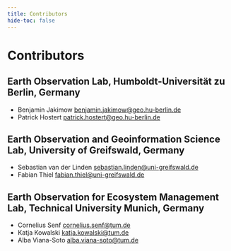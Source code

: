 ```yaml
---
title: Contributors
hide-toc: false
---
```


# Contributors

## Earth Observation Lab, Humboldt-Universität zu Berlin, Germany

* Benjamin Jakimow benjamin.jakimow@geo.hu-berlin.de
* Patrick Hostert patrick.hostert@geo.hu-berlin.de

## Earth Observation and Geoinformation Science Lab, University of Greifswald, Germany

* Sebastian van der Linden sebastian.linden@uni-greifswald.de
* Fabian Thiel fabian.thiel@uni-greifswald.de

## Earth Observation for Ecosystem Management Lab, Technical University Munich, Germany

* Cornelius Senf cornelius.senf@tum.de
* Katja Kowalski katja.kowalski@tum.de
* Alba Viana-Soto alba.viana-soto@tum.de